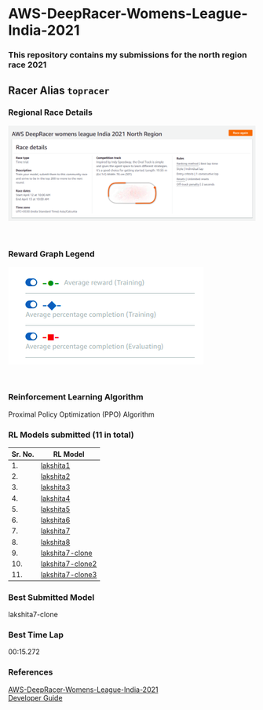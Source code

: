 # AWS-DeepRacer-Womens-League-India-2021 <br>
### This repository contains my submissions for the north region race 2021
## Racer Alias `topracer` <br>
### Regional Race Details <br>
<p align="center">
  <img src="https://github.com/Lakshita2002/AWS-DeepRacer-Womens-League-India-2021/blob/main/Regional%20Race%20-%20North%20Region/AWS-deeprace-details.png">
</p> <br>

### Reward Graph Legend
<p align="left">
  <img src="https://github.com/Lakshita2002/AWS-DeepRacer-Womens-League-India-2021/blob/main/Regional%20Race%20-%20North%20Region/scaleForGraphs.png">
</p> <br>

### Reinforcement Learning Algorithm <br>
Proximal Policy Optimization (PPO) Algorithm
### RL Models submitted (11 in total)
| Sr. No.     | RL Model         |
| ----------- | ---------------- |
| 1.          | [lakshita1](https://github.com/Lakshita2002/AWS-DeepRacer-Womens-League-India-2021/tree/main/Regional%20Race%20-%20North%20Region/lakshita1)|
| 2.          | [lakshita2](https://github.com/Lakshita2002/AWS-DeepRacer-Womens-League-India-2021/tree/main/Regional%20Race%20-%20North%20Region/lakshita2)|
| 3.          | [lakshita3](https://github.com/Lakshita2002/AWS-DeepRacer-Womens-League-India-2021/tree/main/Regional%20Race%20-%20North%20Region/lakshita3)|
| 4.          | [lakshita4](https://github.com/Lakshita2002/AWS-DeepRacer-Womens-League-India-2021/tree/main/Regional%20Race%20-%20North%20Region/lakshita4)|
| 5.          | [lakshita5](https://github.com/Lakshita2002/AWS-DeepRacer-Womens-League-India-2021/tree/main/Regional%20Race%20-%20North%20Region/lakshita5)|
| 6.          | [lakshita6](https://github.com/Lakshita2002/AWS-DeepRacer-Womens-League-India-2021/tree/main/Regional%20Race%20-%20North%20Region/lakshita6)|
| 7.          | [lakshita7](https://github.com/Lakshita2002/AWS-DeepRacer-Womens-League-India-2021/tree/main/Regional%20Race%20-%20North%20Region/lakshita7)|
| 8.          | [lakshita8](https://github.com/Lakshita2002/AWS-DeepRacer-Womens-League-India-2021/tree/main/Regional%20Race%20-%20North%20Region/lakshita8)|
| 9.          | [lakshita7-clone](https://github.com/Lakshita2002/AWS-DeepRacer-Womens-League-India-2021/tree/main/Regional%20Race%20-%20North%20Region/lakshita7-clone)|
| 10.         | [lakshita7-clone2](https://github.com/Lakshita2002/AWS-DeepRacer-Womens-League-India-2021/tree/main/Regional%20Race%20-%20North%20Region/lakshita7-clone2)|
| 11.         | [lakshita7-clone3](https://github.com/Lakshita2002/AWS-DeepRacer-Womens-League-India-2021/tree/main/Regional%20Race%20-%20North%20Region/lakshita7-clone3)|
### Best Submitted Model
lakshita7-clone
### Best Time Lap
00:15.272
### References
[AWS-DeepRacer-Womens-League-India-2021](https://github.com/Rahul-Kulkarni-X/AWS-DeepRacer-Womens-League-India-2021) <br>
[Developer Guide](https://docs.aws.amazon.com/deepracer/latest/developerguide/what-is-deepracer.html?icmpid=docs_deepracer_console)
